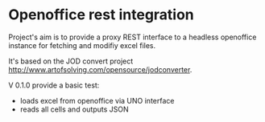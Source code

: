 # Openoffice rest integration
Project's aim is to provide a proxy REST interface to a headless openoffice instance for fetching and modifiy excel files.

It's based on the JOD convert project http://www.artofsolving.com/opensource/jodconverter.

V 0.1.0
provide a basic test: 


- loads excel from openoffice via UNO interface
- reads all cells and outputs JSON 

